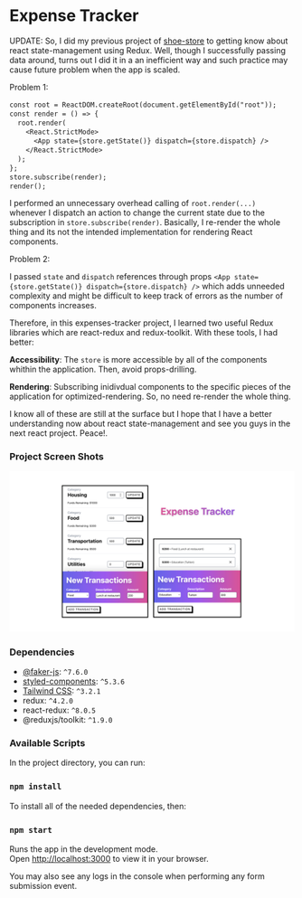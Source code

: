 # Expense Tracker

UPDATE: So, I did my previous project of [shoe-store](https://github.com/arulhasbi/clothing-store) to getting know about react state-management using Redux. Well, though I successfully passing data around, turns out I did it in a an inefficient way and such practice may cause future problem when the app is scaled.

Problem 1: 

```
const root = ReactDOM.createRoot(document.getElementById("root"));
const render = () => {
  root.render(
    <React.StrictMode>
      <App state={store.getState()} dispatch={store.dispatch} />
    </React.StrictMode>
  );
};
store.subscribe(render);
render();
```

I performed an unnecessary overhead calling of `root.render(...)` whenever I dispatch an action to change the current state due to the subscription in `store.subscribe(render)`. Basically, I re-render the whole thing and its not the intended implementation for rendering React components.

Problem 2:

I passed `state` and `dispatch` references through props `<App state={store.getState()} dispatch={store.dispatch} />` which adds unneeded complexity and might be difficult to keep track of errors as the number of components increases.


Therefore, in this expenses-tracker project, I learned two useful Redux libraries which are react-redux and redux-toolkit. With these tools, I had better:

**Accessibility**: The `store` is more accessible by all of the components whithin the application. Then, avoid props-drilling.

**Rendering**: Subscribing inidivdual components to the specific pieces of the application for optimized-rendering. So, no need re-render the whole thing.

I know all of these are still at the surface but I hope that I have a better understanding now about react state-management and see you guys in the next react project. Peace!.
 
### Project Screen Shots

![Screenshot](ss.png)

### Dependencies

- [@faker-js](https://fakerjs.dev/): `^7.6.0`
- [styled-components](https://styled-components.com/): `^5.3.6`
- [Tailwind CSS](https://tailwindcss.com/): `^3.2.1`
- redux: `^4.2.0`
- react-redux: `^8.0.5`
- @reduxjs/toolkit: `^1.9.0`

### Available Scripts

In the project directory, you can run:

### `npm install`

To install all of the needed dependencies, then:

### `npm start`

Runs the app in the development mode.\
Open [http://localhost:3000](http://localhost:3000) to view it in your browser.

You may also see any logs in the console when performing any form submission event.
